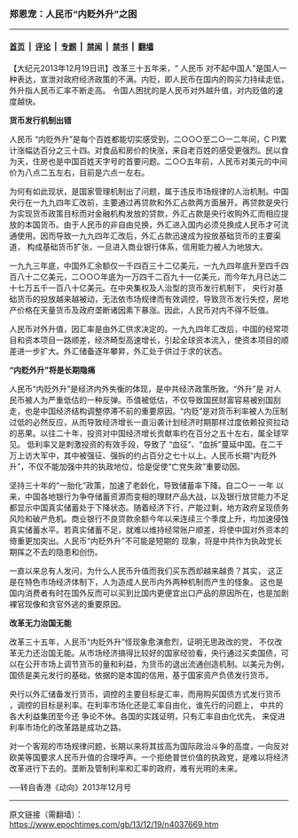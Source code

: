 ### 郑恩宠：人民币“内贬外升”之困

---

#### [首页](../../../..?n4037669) &nbsp;|&nbsp; [评论](../../../../../epoch-comment?n4037669) &nbsp;|&nbsp; [专题](../../../../../epoch-special?n4037669) &nbsp;|&nbsp; [禁闻](../../../../../epoch-news?n4037669) &nbsp;|&nbsp; [禁书](../../../../../books?n4037669) &nbsp;|&nbsp; [翻墙](https://github.com/gfw-breaker/nogfw/blob/master/README.md?n4037669)


<div class="post_content" id="artbody" itemprop="articleBody">
 <!-- article content begin -->
 <p>
  【大纪元2013年12月19日讯】改革三十五年来，“
  <ok href="https://www.epochtimes.com/gb/tag/%E4%BA%BA%E6%B0%91%E5%B8%81.html">
   人民币
  </ok>
  对不起中国人”是国人一种表达，宣泄对政府经济政策的不满。内贬，即人民币在国内的购买力持续走低，外升指人民币汇率不断走高。 令国人困扰的是人民币对外越升值，对内贬值的速度越快。
 </p>
 <p>
  <b>
   货币发行机制出错
  </b>
 </p>
 <p>
  <ok href="https://www.epochtimes.com/gb/tag/%E4%BA%BA%E6%B0%91%E5%B8%81.html">
   人民币
  </ok>
  “内贬外升”是每个百姓都能切实感受到，二○○○至二○一二年间，C PI累计涨幅达百分之三十四。对食品和房价的快涨，来自老百姓的感受更强烈。民以食为天，住房也是中国百姓天字号的首要问题。二○○五年前，人民币对美元的中间价为八点二五左右，目前是六点一左右。
 </p>
 <p>
  为何有如此现状，是国家管理机制出了问题，属于违反市场规律的人治机制。中国央行在一九九四年汇改前，主要通过再贷款和外汇占款两方面展开。再贷款是央行为实现货币政策目标而对金融机构发放的贷款，外汇占款是央行收购外汇而相应提放的本国货币。由于人民币的非自由兑换，外汇进入国内必须兑换成人民币才可流通使用。因而导致一九九四年汇改后，外汇占款迅速成为投放基础货币的主要渠道， 构成基础货币扩张，一旦进入商业银行体系，信用能力被人为地放大。
 </p>
 <p>
  一九九三年底，中国外汇余额仅一千四百三十二亿美元，一九九四年底升至四千四百八十二亿美元，二○○○年底为一万四千二百九十一亿美元，而今年九月已达二十七万五千一百八十亿美元。在中央集权及人治型的货币发行机制下， 央行对基础货币的投放越来越被动，无法依市场规律而有效调控，导致货币发行失控，房地产价格在天量货币及政府垄断诸因素下暴涨。因此，人民币对内不得不贬值。
 </p>
 <p>
  人民币对外升值，因汇率是由外汇供求决定的。一九九四年汇改后，中国的经常项目和资本项目一路顺差，经济畸型高速增长，引起全球资本流入，使资本项目的顺差进一步扩大。外汇储备逐年攀昇，外汇处于供过于求的状态。
 </p>
 <p>
  <b>
   “内贬外升”将是长期隐痛
  </b>
 </p>
 <p>
  人民币“内贬外升”是经济内外失衡的体现，是中共经济政策所致。“外升”是 对人民币被人为严重低估的一种反弹。币值被低估，不仅导致国民财富容易被别国刮走，也是中国经济结构调整停滞不前的重要原因。“内贬”是对货币利率被人为压制过低的必然反应，从而导致经济增长一直沿袭计划经济时期那样过度依赖投资拉动的恶果。以往二十年，投资对中国经济增长贡献率约在百分之五十左右，属全球罕见。 低利率又是刺激投资的有效手段，导致了 “血征”、“血拆”蔓延中国。在二千万上访大军中，其中被强征、强拆的约占百分之七十以上。人民币长期“内贬外升”，不仅不能加强中共的执政地位，恰是促使“亡党失政”重要动因。
 </p>
 <p>
  坚持三十年的“一胎化”政策，加速了老龄化，导致储蓄率下降。自二○一 一年 以来，中国各地银行为争夺储蓄资源而变相的理财产品大战，以及银行放贷能力不足都显示中国真实储蓄处于下降状态。随着经济下行，产能过剩，地方政府呈现债务风险和破产危机。商业银行不良贷款余额今年以来连续三个季度上升，均加速侵蚀真实储蓄水平。若真实储蓄不足，就难以维持经常账户顺差，将使中国对外资本的倚重更加突出。人民币“内贬外升”不可能是短期的 现象，将是中共作为执政党长期挥之不去的隐患和创伤。
 </p>
 <p>
  一直以来总有人发问，为什么人民币升值而我们买东西却越来越贵？其实， 这正是在特色市场经济体制下，人为造成人民币内外两种机制而产生的怪象。 这也是国内消费者有时在国外反而可以买到比国内更便宜出口产品的原因所在，也是加剧裸官现像和贪官外逃的重要原因。
 </p>
 <p>
  <b>
   改革无力治国无能
  </b>
 </p>
 <p>
  改革三十五年，人民币“内贬外升”怪现象愈演愈烈，证明无思政改的党， 不仅改革无力还治国无能。从市场经济搞得比较好的国家经验看，央行通过买卖国债，可以在公开市场上调节货币的量和利益，为货币的退出流通创造机制。以美元为例，国债是美元发行的基础，依据的是本国的信用，基于国家资产负债发行货币。
 </p>
 <p>
  央行以外汇储备发行货币，调控的主要目标是汇率，而用购买国债方式发行货币 ，调控的目标是利率。在利率市场化还是汇率自由化，谁先行的问题上， 中共的各大利益集团至今还 争论不休。各国的实践证明，只有汇率自由化优先， 来促进利率市场化的改革路是成功之路。
 </p>
 <p>
  对一个客观的市场规律问题，长期以来将其拔高为国际政治斗争的高度，一向反对欧美等国要求人民币升值的合理呼声。一个拒绝普世价值的执政党，是难以将经济改革进行下去的。垄断及管制利率和汇率的政府，难有光明的未来。
 </p>
 <p>
  ──转自香港《动向》2013年12月号
 </p>
 <!-- article content end -->
 <div id="below_article_ad">
 </div>
</div>


---

原文链接（需翻墙）：https://www.epochtimes.com/gb/13/12/19/n4037669.htm